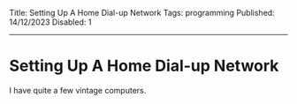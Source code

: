 Title: Setting Up A Home Dial-up Network
Tags: programming
Published: 14/12/2023
Disabled: 1

---
# Setting Up A Home Dial-up Network

I have quite a few vintage computers.

